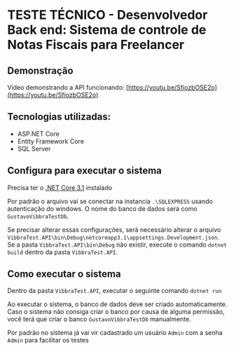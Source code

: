 # TESTE TÉCNICO - Desenvolvedor Back end: Sistema de controle de Notas Fiscais para Freelancer

## Demonstração
Vídeo demonstrando a API funcionando: [https://youtu.be/SfiozbOSE2o](https://youtu.be/SfiozbOSE2o)

## Tecnologias utilizadas:
 - ASP.NET Core
 - Entity Framework Core
 - SQL Server

## Configura para executar o sistema
Precisa ter o [.NET Core 3.1](https://dotnet.microsoft.com/download/dotnet-core/3.1) instalado

Por padrão o arquivo vai se conectar na instancia `.\SQLEXPRESS` usando autenticação do windows.
O nome do banco de dados será como `GustavoVibbraTestDb`.

Se precisar alterar essas configurações, será necessário alterar o arquivo `VibbraTest.API\bin\Debug\netcoreapp3.1\appsettings.Development.json`.
Se a pasta `VibbraTest.API\bin\Debug` não existir, execute o comando `dotnet build` dentro da pasta `VibbraTest.API`.

## Como executar o sistema
Dentro da pasta `VibbraTest.API`, executar o seguinte comando `dotnet run`

Ao executar o sistema, o banco de dados deve ser criado automaticamente. 
Caso o sistema não consiga criar o banco por causa de alguma permissão, 
você terá que criar o banco `GustavoVibbraTestDb` manualmente.

Por padrão no sistema já vai vir cadastrado um usuário `Admin` com a senha `Admin` para facilitar os testes
